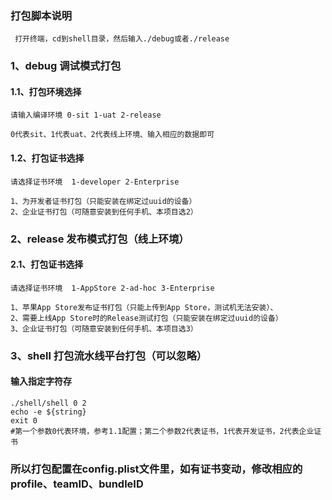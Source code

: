 
### 打包脚本说明 
` 打开终端，cd到shell目录，然后输入./debug或者./release`

### 1、debug 调试模式打包
####  1.1、打包环境选择
```
请输入编译环境 0-sit 1-uat 2-release

0代表sit、1代表uat、2代表线上环境、输入相应的数据即可
```
####  1.2、打包证书选择
```
请选择证书环境  1-developer 2-Enterprise

1、为开发者证书打包（只能安装在绑定过uuid的设备）
2、企业证书打包（可随意安装到任何手机、本项目选2）
```

### 2、release 发布模式打包（线上环境）
#### 2.1、打包证书选择
```
请选择证书环境  1-AppStore 2-ad-hoc 3-Enterprise

1、苹果App Store发布证书打包（只能上传到App Store，测试机无法安装）、
2、需要上线App Store时的Release测试打包（只能安装在绑定过uuid的设备）
3、企业证书打包（可随意安装到任何手机、本项目选3）
```


### 3、shell  打包流水线平台打包（可以忽略）
#### 输入指定字符存 
```
./shell/shell 0 2
echo -e ${string}
exit 0
#第一个参数0代表环境，参考1.1配置；第二个参数2代表证书，1代表开发证书，2代表企业证书
```

### 所以打包配置在config.plist文件里，如有证书变动，修改相应的profile、teamID、bundleID



